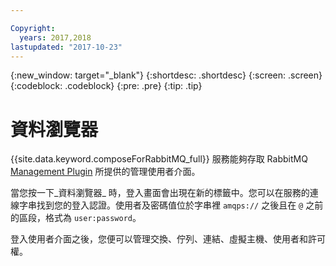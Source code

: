 ```yaml
---

Copyright:
  years: 2017,2018
lastupdated: "2017-10-23"
---
```


{:new_window: target="_blank"}
{:shortdesc: .shortdesc}
{:screen: .screen}
{:codeblock: .codeblock}
{:pre: .pre}
{:tip: .tip}

# 資料瀏覽器

{{site.data.keyword.composeForRabbitMQ_full}} 服務能夠存取 RabbitMQ [Management Plugin](https://www.rabbitmq.com/management.html) 所提供的管理使用者介面。

當您按一下_資料瀏覽器_ 時，登入畫面會出現在新的標籤中。您可以在服務的連線字串找到您的登入認證。使用者及密碼值位於字串裡 `amqps://` 之後且在 `@` 之前的區段，格式為 `user:password`。

登入使用者介面之後，您便可以管理交換、佇列、連結、虛擬主機、使用者和許可權。 
